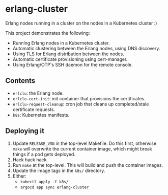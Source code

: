 # erlang-cluster

Erlang nodes running in a cluster on the nodes in a Kubernetes cluster :)

This project demonstrates the following:

- Running Erlang nodes in a Kubernetes cluster.
- Automatic clustering between the Erlang nodes, using DNS discovery.
- Using TLS for Erlang distribution between the nodes.
- Automatic certificate provisioning using cert-manager.
- Using Erlang/OTP's SSH daemon for the remote console.

## Contents

- `erlclu`: the Erlang node.
- `erlclu-cert-init`: init container that provisions the certificates.
- `erlclu-request-cleanup`: cron job that cleans up completed/stale certificate
  requests.
- `k8s`: Kubernetes manifests.

## Deploying it

1. Update `RELEASE_VSN` in the top-level Makefile. Do this first, otherwise `make` will overwrite the current container
   image, which might break things if a pod gets deployed.
2. Hack hack hack.
3. Run `make` at the top-level. This will build and push the container images.
4. Update the image tags in the `k8s/` directory.
5. Either:
   - `kubectl apply -f k8s/`
   - `argocd app sync erlang-cluster`
